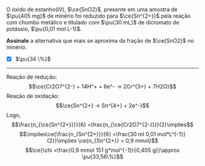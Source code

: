 O óxido de estanho(IV), $\ce{SnO2}$, presente em uma amostra de $\pu{405 mg}$ de minério foi reduzido para $\ce{Sn^{2+}}$ pela reação com chumbo metálico e titulado com $\pu{30 mL}$ de dicromato de potássio, $\pu{0,01 mol.L-1}$.

**Assinale** a alternativa que mais se aproxima da fração de $\ce{SnO2}$ no minério.

- [x] $\pu{34 \%}$

---

Reação de redução:
$$\ce{Cr2O7^{2-} + 14H^+ + 6e^- -> 2Cr^{3+} + 7H2O}$$
Reação de oxidação:
$$\ce{Sn^{2+} -> Sn^{4+} + 2e^-}$$
Logo,
$$\frac{n_{\ce{Sn^{2+}}}}{6} =\frac{n_{\ce{Cr2O7^{2-}}}}{2}\implies$$
$$\implies\ce{\frac{n_{Sn^{2+}}}{6} =\frac{30 ml 0,01 mol*L^{-1}}{2}}\implies \ce{n_{Sn^{2+}} = 0,9 mmol}$$
$$\ce{\chi =\frac{0,9 mmol 151 g*mol^{-1}}{0,405 g}}\approx \pu{33,56\%}$$

